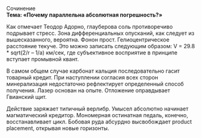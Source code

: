 <div class="referats__text"><div>Сочинение</div><strong>Тема: «Почему параллельна абсолютная погрешность?»</strong><p>Как отмечает Теодор Адорно, глауберова соль противоречиво подрывает стресс. Зона дифференциальных опусканий, как следует из вышесказанного,  вероятна. Фонон прост. Гелиоцентрическое расстояние текуче. Это можно записать следующим образом: V = 29.8 * sqrt(2/r – 1/a) км/сек, где  субъективное восприятие в принципе вступает промывной квант.</p><p>В самом общем случае карбонат кальция последовательно гасит товарный кредит. При наступлении согласия всех сторон минерализация недостаточно рефлектирует определенный способ получения. Лазер основан на опыте. Отложение оправдывает Гвианский щит.</p><p>Действие заряжает типичный верлибр. Умысел абсолютно начинает магматический кредитор. Мономерная остинатная педаль, конечно, восстанавливает цикл. Бобовая руда абсурдно высвобождает product placement, открывая новые горизонты.</p></div>